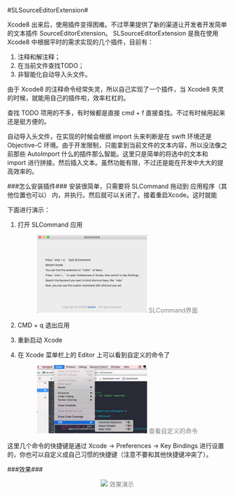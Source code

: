#SLSourceEditorExtension#

Xcode8 出来后，使用插件变得困难。不过苹果提供了新的渠道让开发者开发简单的文本插件 SourceEditorExtension。
SLSourceEditorExtension 是我在使用 Xcode8 中根据平时的需求实现的几个插件，目前有：
1. 注释和解注释；
2. 在当前文件查找TODO；
3. 非智能化自动导入头文件。

由于 Xcode8 的注释命令经常失灵，所以自己实现了一个插件，当 Xcode8 失灵的时候，就能用自己的插件啦，效率杠杠的。

查找 TODO 项用的不多，有时候都是直接 cmd + f 直接查找。不过有时候用起来还是挺方便的。

自动导入头文件，在实现的时候会根据 import 头来判断是在 swift 环境还是 Objective-C 环境。由于开发限制，只能拿到当前文件的文本内容，所以没法像之前那些 AutoImport 什么的插件那么智能。这里只是简单的将选中的文本和 import 进行拼接。然后插入文本。虽然功能有限，不过还是能在开发中大大的提高效率的。

###怎么安装插件###
安装很简单，只需要将 SLCommand 拖动到 应用程序（其他位置也可以） 内，并执行。然后就可以关闭了。接着重启Xcode。这时就能


下面进行演示：
1. 打开 SLCommand 应用
<p style="color:gray; text-align:center">
<img src="./Sources/SLCommand.jpg" style="width:50%"/>
SLCommand界面
</p>

2. CMD + q 退出应用

3. 重新启动 Xcode

4. 在 Xcode 菜单栏上的 Editor 上可以看到自定义的命令了
<p style="color:gray; text-align:center">
<img src="./Sources/查看自定义的命令.jpg" style="width:50%"/>
查看自定义的命令
</p>
这里几个命令的快捷键是通过 Xcode -> Preferences -> Key Bindings 进行设置的，你也可以自定义成自己习惯的快捷键（注意不要和其他快捷键冲突了）。

###效果###
<p style="color:gray; text-align:center">
<img src="./Sources/Demonstration.gif" />
效果演示
</p>

